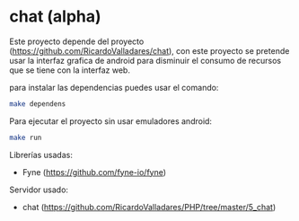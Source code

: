 # chat (alpha)
Este proyecto depende del proyecto (https://github.com/RicardoValladares/chat), con este proyecto se pretende usar la interfaz grafica de android para disminuir el consumo de recursos que se tiene con la interfaz web. 


para instalar las dependencias puedes usar el comando:

```bash
make dependens
```

Para ejecutar el proyecto sin usar emuladores android:

```bash
make run
```


Librerías usadas:
- Fyne (https://github.com/fyne-io/fyne)

Servidor usado:
- chat (https://github.com/RicardoValladares/PHP/tree/master/5_chat)
